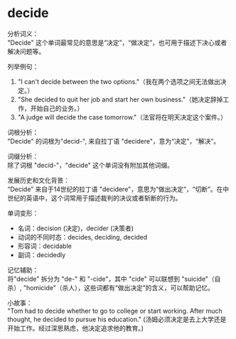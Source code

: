 # decide

分析词义：  
"Decide" 这个单词最常见的意思是“决定”，“做决定”，也可用于描述下决心或者解决问题等。

  

列举例句：

  

1.  "I can't decide between the two options."（我在两个选项之间无法做出决定。）
2.  "She decided to quit her job and start her own business."（她决定辞掉工作，开始自己的业务。）
3.  "A judge will decide the case tomorrow."（法官将在明天决定这个案件。）

  

词根分析：  
"Decide" 的词根为"decid-", 来自拉丁语 "decidere"，意为“决定”，“解决”。

  

词缀分析：  
除了词根 "decid-"，"decide" 这个单词没有附加其他词缀。

  

发展历史和文化背景：  
“Decide” 来自于14世纪的拉丁语 "decidere"，意思为“做出决定”，“切断”。在中世纪的英语中，这个词常用于描述裁判的决议或者斩断的行为。

  

单词变形：

  

*   名词：decision (决定)，decider (决策者)
*   动词的不同时态：decides, deciding, decided
*   形容词：decidable
*   副词：decidedly

  

记忆辅助：  
将"decide" 拆分为 "de-" 和 "-cide"，其中 "cide" 可以联想到 "suicide"（自杀）, "homicide"（杀人），这些词都有“做出决定”的含义，可以帮助记忆。

  

小故事：  
"Tom had to decide whether to go to college or start working. After much thought, he decided to pursue his education." (汤姆必须决定是去上大学还是开始工作。经过深思熟虑，他决定追求他的教育。)
